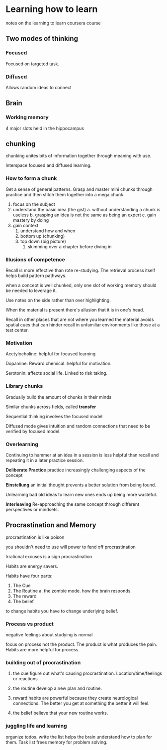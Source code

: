 # Learning how to learn

notes on the learning to learn coursera course

## Two modes of thinking

### Focused

Focused on targeted task.

### Diffused

Allows random ideas to connect

## Brain

### Working memory

4 major slots held in the hippocampus

## chunking

chunking unites bits of information together through meaning with use.

Interspace focused and diffused learning.

### How to form a chunk

Get a sense of general patterns. Grasp and master mini chunks through practice and then stitch them together into a mega chunk

1. focus on the subject
2. understand the basic idea (the gist)
   a. without understanding a chunk is useless
   b. grasping an idea is not the same as being an expert
   c. gain mastery by doing
3. gain context
   1. understand how and when
   2. bottom up (chunking)
   3. top down (big picture)
      1. skimming over a chapter before diving in

### Illusions of competence

Recall is more effective than rote re-studying. The retrieval process itself helps build pattern pathways.

when a concept is well chunked, only one slot of working memory should be needed to leverage it.

Use notes on the side rather than over highlighting.

When the material is present there's allusion that it is in one's head.

Recall in other places that are not where you learned the material avoids spatial cues that can hinder recall in unfamiliar environments like those at a test center.

### Motivation

Acetylocholine: helpful for focused learning

Dopamine: Reward chemical. helpful for motivation.

Serotonin: affects social life. Linked to risk taking.

### Library chunks

Gradually build the amount of chunks in their minds

Similar chunks across fields, called **transfer**

Sequential thinking involves the focused model

Diffused mode gives intuition and random connections that need to be verified by focused model.

### Overlearning

Continuing to hammer at an idea in a session is less helpful than recall and repeating it in a later practice session.

**Deliberate Practice** practice increasingly challenging aspects of the concept

**Einstellung** an initial thought prevents a better solution from being found.

Unlearning bad old ideas to learn new ones ends up being more wasteful.

**Interleaving** Re-approaching the same concept through different perspectives or mindsets.

## Procrastination and Memory

procrastination is like poison

you shouldn't need to use will power to fend off procrastination

Irrational excuses is a sign procrastination

Habits are energy savers.

Habits have four parts:

1. The Cue
2. The Routine
   a. the zombie mode. how the brain responds.
3. The reward
4. The belief

to change habits you have to change underlying belief.

### Process vs product

negative feelings about studying is normal

focus on process not the product. The product is what produces the pain. Habits are more helpful for process.

### building out of procrastination

1. the cue
figure out what's causing procrastination. Location/time/feelings or reactions.

2. the routine
develop a new plan and routine.

3. reward
habits are powerful because they create neurological connections.
The better you get at something the better it will feel.

4. the belief
believe that your new routine works.

### juggling life and learning

organize todos. write the list helps the brain understand how to plan for them. Task list frees memory for problem solving.